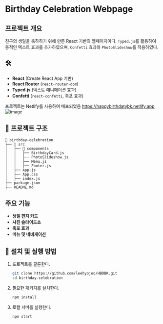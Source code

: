 #  Birthday Celebration Webpage

##  프로젝트 개요
친구의 생일을 축하하기 위해 만든 React 기반의 웹페이지이다.
`Typed.js`를 활용하여 동적인 텍스트 효과를 추가하였으며, `Confetti` 효과와 `PhotoSlideshow`를 적용하였다.

## 🛠
- **React** (Create React App 기반)
- **React Router** (`react-router-dom`)
- **Typed.js** (텍스트 애니메이션 효과)
- **Confetti** (`react-confetti`, 축포 효과)
  
 프로젝트는 Netlify를 사용하여 배포되었음
 https://happybirthdatybk.netlify.app
![image](https://github.com/user-attachments/assets/aae655e9-3d36-40ea-b69d-c0f01f398be3)


## 📂 프로젝트 구조
```
📂 birthday-celebration
├── 📂 src
│   ├── 📂 components
│   │   ├── BirthdayCard.js  
│   │   ├── PhotoSlideshow.js
│   │   ├── Menu.js 
│   │   ├── Footer.js  
│   ├── App.js  
│   ├── App.css  
│   ├── index.js  
├── package.json 
├── README.md 
```

## 주요 기능
- **생일 편지 카드**
- **사진 슬라이드쇼**
- **축포 효과**
- **메뉴 및 네비게이션**

## 🔧 설치 및 실행 방법

1. 프로젝트를 클론한다.
   ```sh
   git clone https://github.com/leehyojoo/HBDBK.git
   cd birthday-celebration
   ```
2. 필요한 패키지를 설치한다.
   ```sh
   npm install
   ```
3. 로컬 서버를 실행한다.
   ```sh
   npm start
   ```
